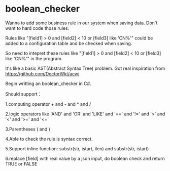 # boolean_checker

Wanna to add some business rule in our system when saving data. Don't want to hard code those rules.

Rules like "[field1] > 0 and [field2] < 10 or [field3] like 'CN%'" could be added to a configuration table 
and be checked when saving.

So need to intepret these rules like "[field1] > 0 and [field2] < 10 or [field3] like 'CN%'" in the program.

It's like a basic AST(Abstract Syntax Tree) problem.
Got real inspiration from https://github.com/DoctorWkt/acwj.

Begin writting an boolean_checker in C#. 

Should support：

1.computing operator + and - and * and /

2.logic operators like 'AND' and 'OR' and 'LIKE' and '==' and '!=' and '>' and '<' and '>=' and '<='

3.Parentheses ( and )

4.Able to check the rule is syntax correct.

5.Support inline function: substr(str, istart, ilen) and substr(str, istart)

6.replace [field] with real value by a json input, do boolean check and return TRUE or FALSE



